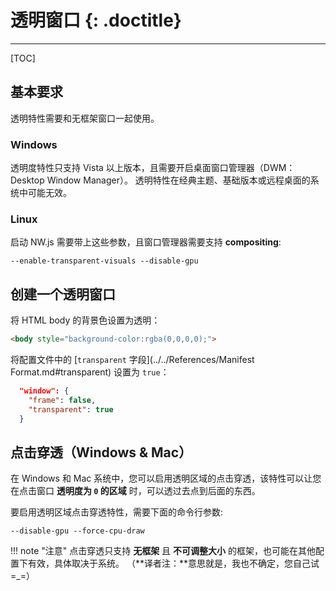 # 透明窗口 {: .doctitle}
---

[TOC]

## 基本要求

透明特性需要和无框架窗口一起使用。

### Windows

透明度特性只支持 Vista 以上版本，且需要开启桌面窗口管理器（DWM：Desktop Window Manager）。
透明特性在经典主题、基础版本或远程桌面的系统中可能无效。

### Linux

启动 NW.js 需要带上这些参数，且窗口管理器需要支持 **compositing**:
```params
--enable-transparent-visuals --disable-gpu
```

## 创建一个透明窗口

将 HTML body 的背景色设置为透明：
```html
<body style="background-color:rgba(0,0,0,0);">
```

将配置文件中的 [`transparent` 字段](../../References/Manifest Format.md#transparent) 设置为 `true`：
```json
  "window": {
    "frame": false,
    "transparent": true
  }
```

## 点击穿透（Windows & Mac）

在 Windows 和 Mac 系统中，您可以启用透明区域的点击穿透，该特性可以让您在点击窗口 **透明度为 `0` 的区域** 时，可以透过去点到后面的东西。

要启用透明区域点击穿透特性，需要下面的命令行参数:
```params
--disable-gpu --force-cpu-draw
```

!!! note "注意"
    点击穿透只支持 **无框架** 且 **不可调整大小** 的框架，也可能在其他配置下有效，具体取决于系统。
    （**译者注：**意思就是，我也不确定，您自己试 =_=）
